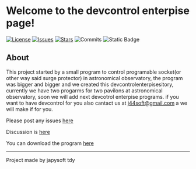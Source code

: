 # Welcome to the devcontrol enterpise page!

[![License][license-shield]](LICENSE) [![Issues][issues-shield]][issues] [![Stars][stars-shield]][stars] ![Commits](https://img.shields.io/github/commit-activity/t/jan-tdy/devcontrolenterpise?style=for-the-badge) ![Static Badge](https://img.shields.io/badge/maintenance-until_5.10.2025_except_telescope_cover-red)
## About
This project started by a small program to control programable socket(or other way said surge protector) in astronomical observatory, the program was bigger and bigger and we created this devcontrolenterpisesitory, currently we have two progarms for two pavilons at astronomical observatory, soon we will add next devcotrol enterpise programs. if you want to have devcontrol for you also cantact us at j44soft@gmail.com a we will make if for you.

Please post any issues [here](https://github.com/jan-tdy/devcontrolenterpise/issues)

Discussion is [here](https://github.com/jan-tdy/devcontrolenterpise/discussions)

You can download the program [here](https://github.com/jan-tdy/devcontrolenterpise)

---

Project made by japysoft tdy



[releases-shield]: https://img.shields.io/github/v/release/jan-tdy/devcontrolenterpise?style=for-the-badge
[releases]: https://github.com/jan-tdy/devcontrolenterpise/releases
[license-shield]: https://img.shields.io/github/license/jan-tdy/devcontrolenterpise?style=for-the-badge
[issues-shield]: https://img.shields.io/github/issues/jan-tdy/devcontrolenterpise?style=for-the-badge
[issues]: https://github.com/jan-tdy/devcontrolenterpise/issues
[discussions-shield]: https://img.shields.io/badge/GitHub-Discussions-blue?style=for-the-badge&logo=github
[discussions]: https://github.com/jan-tdy/devcontrolenterpise/discussions
[stars-shield]: https://img.shields.io/github/stars/jan-tdy/devcontrolenterpise?style=for-the-badge
[stars]: https://github.com/jan-tdy/devcontrolenterpise/stargazers


